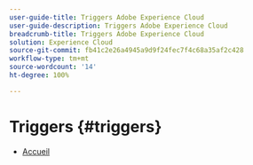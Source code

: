 ```yaml
---
user-guide-title: Triggers Adobe Experience Cloud
user-guide-description: Triggers Adobe Experience Cloud
breadcrumb-title: Triggers Adobe Experience Cloud
solution: Experience Cloud
source-git-commit: fb41c2e26a4945a9d9f24fec7f4c68a35af2c428
workflow-type: tm+mt
source-wordcount: '14'
ht-degree: 100%

---
```


# Triggers {#triggers}

* [Accueil](home.md)
